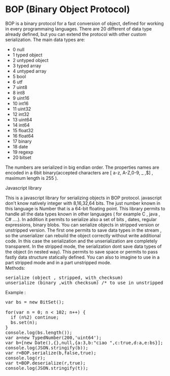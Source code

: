 # BOP (Binary Object Protocol)

BOP is a binary protocol for a fast conversion of object, defined for working in every programmaing languages.
There are 20 different of data type already defined, but you can extend the protocol with other custom serialization. 
The main data types are:

 * 0 null
 * 1 typed object
 * 2 untyped object
 * 3 typed array
 * 4 untyped array
 * 5 bool
 * 6 utf
 * 7 uint8 
 * 8 int8
 * 9 uint16
 * 10 int16
 * 11 uint32
 * 12 int32
 * 13 uint64
 * 14 int64
 * 15 float32
 * 16 float64
 * 17 binary
 * 18 date
 * 19 regexp
 * 20 bitset
 
The numbers are serialized in big endian order. The properties names are encoded in a 6bit binary(accepted characters are [ a-z, A-Z,0-9, _ ,$] , maximum length is 255 ).

Javascript library 

This is a javascript library for serializing objects in BOP protocol.
javascript don't know natively integer with 8,16,32,64 bits. The just number known in this language is Number that is a 64-bit floating point. 
This library permits to handle all the data types known  in other languages ( for example C , java , C# ....). 
In addition it permits to serialize also a set of bits , dates, regular expressions, binary blobs. 
You can serialize objects in stripped version or unstripped version.
The first one permits to save data types in the stream , so the unserializer can rebuild the object correctly without write additional code. In this case the serialization and the unserialization are completely transparent. 
In the stripped mode, the serialization dont save data types of the object (in nested way). This permits to save space or permits to pass fastly data structure statically defined. 
You can also to imagine to use in a part stripped mode and in a part unstripped mode.  
Methods:
<pre>
serialize (object , stripped, with_checksum)
unserialize (binary ,with_checksum) /* to use in unstripped mode. */
</pre>

Example :  

<pre>
var bs = new BitSet();

for(var n = 0; n < 102; n++) {
  if (n%2) continue;
  bs.set(n);
}
console.log(bs.length());
var a=new TypedNumber(200,'uint64');
var b=[new Date(),{},null,{a:3,b:"ciao ",c:true,d:a,e:bs}];
console.log(JSON.stringify(b));
var r=BOP.serialize(b,false,true);
console.log(r);
var t=BOP.deserialize(r,true);
console.log(JSON.stringify(t));
</pre>


